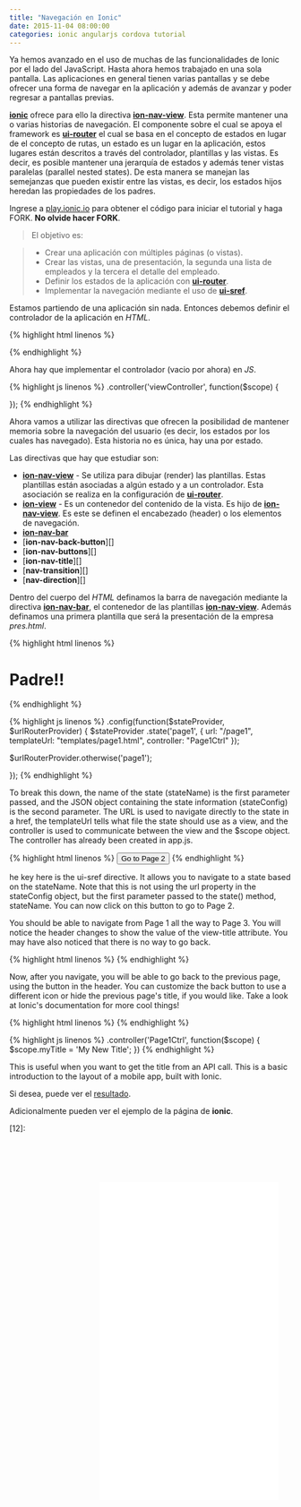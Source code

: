 ```yaml
---
title: "Navegación en Ionic"
date: 2015-11-04 08:00:00
categories: ionic angularjs cordova tutorial
---
```

Ya hemos avanzado en el uso de muchas de las funcionalidades de Ionic por el lado del JavaScript. Hasta ahora hemos trabajado en una sola pantalla. Las aplicaciones en general tienen varias pantallas y se debe ofrecer una forma de navegar en la aplicación y además de avanzar y poder regresar a pantallas previas.

[__ionic__][1] ofrece para ello la directiva [__ion-nav-view__][2]. Esta permite mantener una o varias historias de navegación. El componente sobre el cual se apoya el framework es [__ui-router__][5] el cual se basa en el concepto de estados en lugar de el concepto de rutas, un estado es un lugar en la aplicación, estos lugares están descritos a través del controlador, plantillas y las vistas. Es decir, es posible mantener una jerarquía de estados y además tener vistas paralelas (parallel nested states). De esta manera se manejan las semejanzas que pueden existir entre las vistas, es decir, los estados hijos heredan las propiedades de los padres.

Ingrese a [play.ionic.io][3] para obtener el código para iniciar el tutorial y haga FORK. __No olvide hacer FORK__.

  > El objetivo es:

  > - Crear una aplicación con múltiples páginas (o vistas).
  > - Crear las vistas, una de presentación, la segunda una lista de empleados y la tercera el detalle del empleado.
  > - Definir los estados de la aplicación con [__ui-router__][5].
  > - Implementar la navegación mediante el uso de [__ui-sref__][6].

Estamos partiendo de una aplicación sin nada. Entonces debemos definir el controlador de la aplicación en *HTML*.

{% highlight html linenos %}
<body ng-app="app" ng-controller="viewController">
{% endhighlight %}

Ahora hay que implementar el controlador (vacio por ahora) en *JS*.

{% highlight js linenos %}
.controller('viewController', function($scope) {
  
});
{% endhighlight %}

Ahora vamos a utilizar las directivas que ofrecen la posibilidad de mantener memoria sobre la navegación del usuario  (es decir, los estados por los cuales has navegado). Esta historia no es única, hay una por estado.

Las directivas que hay que estudiar son:

- [__ion-nav-view__][2] - Se utiliza para dibujar (render) las plantillas. Estas plantillas están asociadas a algún estado y a un controlador. Esta asociación se realiza en la configuración de [__ui-router__][5].
- [__ion-view__][7] - Es un contenedor del contenido de la vista. Es hijo de [__ion-nav-view__][2]. Es este se definen el encabezado (header) o los elementos de navegación.
- [__ion-nav-bar__][8]
- [__ion-nav-back-button__][]
- [__ion-nav-buttons__][]
- [__ion-nav-title__][]
- [__nav-transition__][]
- [__nav-direction__][]

Dentro del cuerpo del *HTML* definamos la barra de navegación mediante la directiva [__ion-nav-bar__][8], el contenedor de las plantillas [__ion-nav-view__][2]. Además definamos una primera plantilla que será la presentación de la empresa *pres.html*.

{% highlight html linenos %}
<ion-nav-bar  class="bar-assertive">
  <h1 class="title">Padre!!</h1>
</ion-nav-bar>

<ion-nav-view>
</ion-nav-view>

<script id="templates/pres.html" type="text/ng-template">
  <ion-view view-title="Presentación">
    <h1>Presentación</h1>
  </ion-view>
</script>
{% endhighlight %}



{% highlight js linenos %}
.config(function($stateProvider, $urlRouterProvider) {
  $stateProvider
    .state('page1', {
      url: "/page1",
      templateUrl: "templates/page1.html",
      controller: "Page1Ctrl"
    });
  
  $urlRouterProvider.otherwise('page1');
  
});
{% endhighlight %}

To break this down, the name of the state (stateName) is the first parameter passed, and the JSON object containing the state information (stateConfig) is the second parameter. The URL is used to navigate directly to the state in a href, the templateUrl tells what file the state should use as a view, and the controller is used to communicate between the view and the $scope object. The controller has already been created in app.js.

{% highlight html linenos %}
<button ui-sref="page2" class="button button-block">Go to Page 2</button>
{% endhighlight %}

he key here is the ui-sref directive. It allows you to navigate to a state based on the stateName. Note that this is not using the url property in the stateConfig object, but the first parameter passed to the state() method, stateName. You can now click on this button to go to Page 2.


You should be able to navigate from Page 1 all the way to Page 3. You will notice the header changes to show the value of the view-title attribute. You may have also noticed that there is no way to go back.

{% highlight html linenos %}
<ion-nav-bar class="bar-positive">
 <ion-nav-back-button></ion-nav-back-button>
</ion-nav-bar>
{% endhighlight %}

Now, after you navigate, you will be able to go back to the previous page, using the button in the header. You can customize the back button to use a different icon or hide the previous page's title, if you would like. Take a look at Ionic's documentation for more cool things!

{% highlight html linenos %}
<ion-view view-title="{{myTitle}}">
{% endhighlight %}

{% highlight js linenos %}
.controller('Page1Ctrl', function($scope) {
  $scope.myTitle = 'My New Title';
})
{% endhighlight %}

This is useful when you want to get the title from an API call. This is a basic introduction to the layout of a mobile app, built with Ionic.

Si desea, puede ver el [resultado][4]. 

Adicionalmente pueden ver el ejemplo de la página de __ionic__.

<style>
.phone {
  float: right;
  position: relative;
  z-index: 1;
  width: 380px;
  height: 810px;
  background: url("/assets/img/phone.png") no-repeat right top;
  margin-left: 20px;
}
.embed_iframe {
  position: absolute;
  width: 320px !important;
  height: 568px;
  top: 104px;
  left: 37px;
}
</style>
<div class="phone">
<iframe id="cp_embed_odqCz" src="//codepen.io/ionic/embed/odqCz?height=568&amp;theme-id=3572&amp;slug-hash=odqCz&amp;default-tab=result&amp;user=ionic" scrolling="no" frameborder="0" height="568" allowtransparency="true" allowfullscreen="true" name="CodePen Embed" title="CodePen Embed" class="embed_iframe" style="width: 100%; overflow: hidden;"></iframe>
</div>
<!-- script async src="//assets.codepen.io/assets/embed/ei.js"></script -->


[1]: http://ionicframework.com "ionic Framework"
[2]: http://ionicframework.com/docs/api/directive/ionNavView/ "ion-nav-view"
[3]: http://play.ionic.io/app/97b6955c9bca "Inicio del tutorial"
[4]: http://play.ionic.io/app/d67dd42c983d "Resultado del tutorial"
[5]: https://github.com/angular-ui/ui-router/wiki "ui-router"
[6]: http://angular-ui.github.io/ui-router/site/#/api/ui.router.state.directive:ui-sref "ui-sref"
[7]: http://ionicframework.com/docs/api/directive/ionView/ "ion-view"
[8]: 
[9]:
[10]:
[11]:
[12]:

